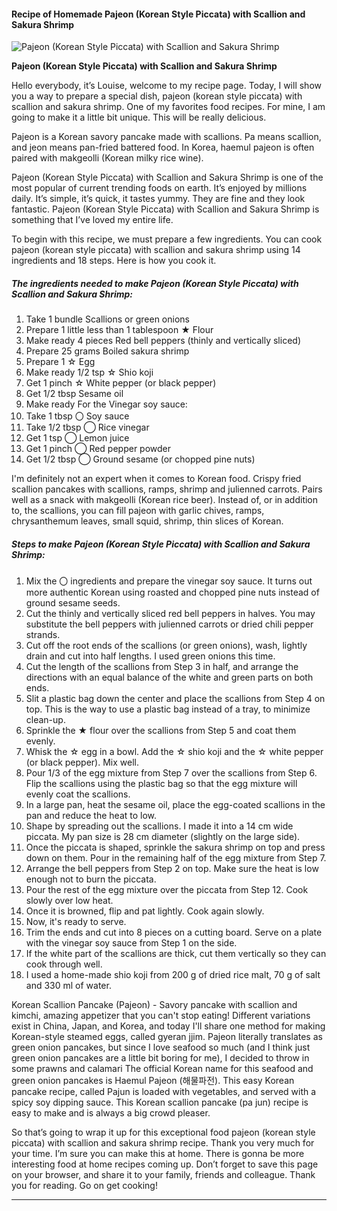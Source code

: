             

#### Recipe of Homemade Pajeon (Korean Style Piccata) with Scallion and Sakura Shrimp

![Pajeon (Korean Style Piccata) with Scallion and Sakura Shrimp](https://img-global.cpcdn.com/recipes/5283243088674816/751x532cq70/pajeon-korean-style-piccata-with-scallion-and-sakura-shrimp-recipe-main-photo.jpg)

**Pajeon (Korean Style Piccata) with Scallion and Sakura Shrimp**

Hello everybody, it’s Louise, welcome to my recipe page. Today, I will show you a way to prepare a special dish, pajeon (korean style piccata) with scallion and sakura shrimp. One of my favorites food recipes. For mine, I am going to make it a little bit unique. This will be really delicious.

Pajeon is a Korean savory pancake made with scallions. Pa means scallion, and jeon means pan-fried battered food. In Korea, haemul pajeon is often paired with makgeolli (Korean milky rice wine).

Pajeon (Korean Style Piccata) with Scallion and Sakura Shrimp is one of the most popular of current trending foods on earth. It’s enjoyed by millions daily. It’s simple, it’s quick, it tastes yummy. They are fine and they look fantastic. Pajeon (Korean Style Piccata) with Scallion and Sakura Shrimp is something that I’ve loved my entire life.

To begin with this recipe, we must prepare a few ingredients. You can cook pajeon (korean style piccata) with scallion and sakura shrimp using 14 ingredients and 18 steps. Here is how you cook it.

##### The ingredients needed to make Pajeon (Korean Style Piccata) with Scallion and Sakura Shrimp:

1.  Take 1 bundle Scallions or green onions
2.  Prepare 1 little less than 1 tablespoon ★ Flour
3.  Make ready 4 pieces Red bell peppers (thinly and vertically sliced)
4.  Prepare 25 grams Boiled sakura shrimp
5.  Prepare 1 ☆ Egg
6.  Make ready 1/2 tsp ☆ Shio koji
7.  Get 1 pinch ☆ White pepper (or black pepper)
8.  Get 1/2 tbsp Sesame oil
9.  Make ready For the Vinegar soy sauce:
10.  Take 1 tbsp 〇 Soy sauce
11.  Take 1/2 tbsp ◯ Rice vinegar
12.  Get 1 tsp ◯ Lemon juice
13.  Get 1 pinch ◯ Red pepper powder
14.  Get 1/2 tbsp ◯ Ground sesame (or chopped pine nuts)

I'm definitely not an expert when it comes to Korean food. Crispy fried scallion pancakes with scallions, ramps, shrimp and julienned carrots. Pairs well as a snack with makgeolli (Korean rice beer). Instead of, or in addition to, the scallions, you can fill pajeon with garlic chives, ramps, chrysanthemum leaves, small squid, shrimp, thin slices of Korean.

##### Steps to make Pajeon (Korean Style Piccata) with Scallion and Sakura Shrimp:

1.  Mix the 〇 ingredients and prepare the vinegar soy sauce. It turns out more authentic Korean using roasted and chopped pine nuts instead of ground sesame seeds.
2.  Cut the thinly and vertically sliced red bell peppers in halves. You may substitute the bell peppers with julienned carrots or dried chili pepper strands.
3.  Cut off the root ends of the scallions (or green onions), wash, lightly drain and cut into half lengths. I used green onions this time.
4.  Cut the length of the scallions from Step 3 in half, and arrange the directions with an equal balance of the white and green parts on both ends.
5.  Slit a plastic bag down the center and place the scallions from Step 4 on top. This is the way to use a plastic bag instead of a tray, to minimize clean-up.
6.  Sprinkle the ★ flour over the scallions from Step 5 and coat them evenly.
7.  Whisk the ☆ egg in a bowl. Add the ☆ shio koji and the ☆ white pepper (or black pepper). Mix well.
8.  Pour 1/3 of the egg mixture from Step 7 over the scallions from Step 6. Flip the scallions using the plastic bag so that the egg mixture will evenly coat the scallions.
9.  In a large pan, heat the sesame oil, place the egg-coated scallions in the pan and reduce the heat to low.
10.  Shape by spreading out the scallions. I made it into a 14 cm wide piccata. My pan size is 28 cm diameter (slightly on the large side).
11.  Once the piccata is shaped, sprinkle the sakura shrimp on top and press down on them. Pour in the remaining half of the egg mixture from Step 7.
12.  Arrange the bell peppers from Step 2 on top. Make sure the heat is low enough not to burn the piccata.
13.  Pour the rest of the egg mixture over the piccata from Step 12. Cook slowly over low heat.
14.  Once it is browned, flip and pat lightly. Cook again slowly.
15.  Now, it's ready to serve.
16.  Trim the ends and cut into 8 pieces on a cutting board. Serve on a plate with the vinegar soy sauce from Step 1 on the side.
17.  If the white part of the scallions are thick, cut them vertically so they can cook through well.
18.  I used a home-made shio koji from 200 g of dried rice malt, 70 g of salt and 330 ml of water.

Korean Scallion Pancake (Pajeon) - Savory pancake with scallion and kimchi, amazing appetizer that you can't stop eating! Different variations exist in China, Japan, and Korea, and today I'll share one method for making Korean-style steamed eggs, called gyeran jjim. Pajeon literally translates as green onion pancakes, but since I love seafood so much (and I think just green onion pancakes are a little bit boring for me), I decided to throw in some prawns and calamari The official Korean name for this seafood and green onion pancakes is Haemul Pajeon (해물파전). This easy Korean pancake recipe, called Pajun is loaded with vegetables, and served with a spicy soy dipping sauce. This Korean scallion pancake (pa jun) recipe is easy to make and is always a big crowd pleaser.

So that’s going to wrap it up for this exceptional food pajeon (korean style piccata) with scallion and sakura shrimp recipe. Thank you very much for your time. I’m sure you can make this at home. There is gonna be more interesting food at home recipes coming up. Don’t forget to save this page on your browser, and share it to your family, friends and colleague. Thank you for reading. Go on get cooking!

* * *